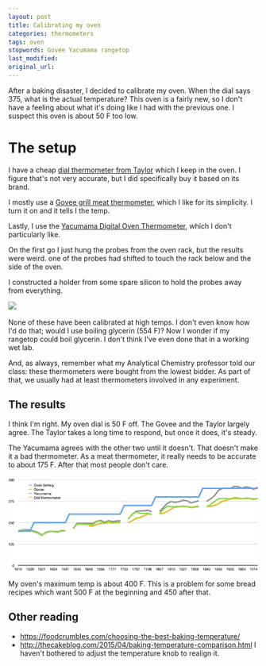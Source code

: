 ```yaml
---
layout: post
title: Calibrating my oven
categories: thermometers
tags: oven
stopwords: Govee Yacumama rangetop
last_modified:
original_url:
---
```


After a baking disaster, I decided to calibrate my oven. When the dial says 375, what is the actual temperature? This oven is a fairly new, so I don't have a feeling about what it's doing like I had with the previous one. I suspect this oven is about 50 F too low.

<!--more-->

# The setup

I have a cheap [dial thermometer from Taylor](https://amzn.to/3R01Uyy) which I keep in the oven. I figure that's not very accurate, but I did specifically buy it based on its brand.

I mostly use a [Govee grill meat thermometer](https://amzn.to/3wlRKjK), which I like for its simplicity. I turn it on and it tells I the temp.

Lastly, I use the [Yacumama Digital Oven Thermometer](https://amzn.to/3ADa6PQ), which I don't particularly like.

On the first go I just hung the probes from the oven rack, but the results were weird. one of the probes had shifted to touch the rack below and the side of the oven.

I constructed a holder from some spare silicon to hold the probes away from everything.

![](/images/oven/probes.jpeg)

None of these have been calibrated at high temps. I don't even know how I'd do that; would I use boiling glycerin (554 F)? Now I wonder if my rangetop could boil glycerin. I don't think I've even done that in a working wet lab.

And, as always, remember what my Analytical Chemistry professor told our class: these thermometers were bought from the lowest bidder. As part of that, we usually had at least thermometers involved in any experiment.

## The results

I think I'm right. My oven dial is 50 F off. The Govee and the Taylor largely agree. The Taylor takes a long time to respond, but once it does, it's steady.

The Yacumama agrees with the other two until it doesn't. That doesn't make it a bad thermometer. As a meat thermometer, it really needs to be accurate to about 175 F. After that most people don't care.

![](/images/oven/temp-chart.png)

My oven's maximum temp is about 400 F. This is a problem for some bread recipes which want 500 F at the beginning and 450 after that.

## Other reading

* https://foodcrumbles.com/choosing-the-best-baking-temperature/
* http://thecakeblog.com/2015/04/baking-temperature-comparison.html
I haven't bothered to adjust the temperature knob to realign it.
